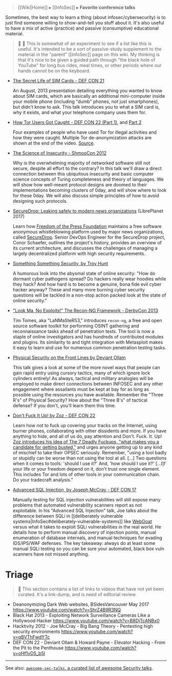 > [[Wiki|Home]] ▸ [[InfoSec]] ▸ **Favorite conference talks**

Sometimes, the best way to learn a thing (about infosec/cybersecurity) is to just find someone willing to show-and-tell you stuff about it. It's also useful to have a mix of active (practice) and passive (consumptive) educational material.

> 📝 🚧 This is somewhat of an experiment to see if a list like this is useful. It's intended to be a sort of passive-study supplement to the material in the "parent" [[InfoSec]] page on this wiki. My thinking is that it's nice to be given a guided path through "the black hole of YouTube" for long bus rides, meal times, or other periods where our hands cannot be on the keyboard.

* [The Secret Life of SIM Cards - DEF CON 21](https://www.youtube.com/watch?v=31D94QOo2gY)

  An August, 2013 presentation detailing everything you wanted to know about SIM cards, which are basically an additional mini-computer inside your mobile phone (including "dumb" phones, not just smartphones), but didn't know to ask. This talk introduces you to what a SIM card is, why it exists, and what your telephone company uses them for.

* [How Tor Users Got Caught - DEF CON 22 (Part 1)](https://www.youtube.com/watch?v=7G1LjQSYM5Q), and [Part 2](https://www.youtube.com/watch?v=TQ2bk9kMneI)

  Four examples of people who have used Tor for illegal activities and how they were caught. Multiple Tor de-anonymization attacks are shown at the end of the video. [Source](http://se.azinstall.net/2015/11/how-tor-users-got-caught.html).

* [The Science of Insecurity - ShmooCon 2012](https://www.youtube.com/watch?v=CiqioE1zGCw)

  Why is the overwhelming majority of networked software still not secure, despite all effort to the contrary? In this talk we'll draw a direct connection between this ubiquitous insecurity and basic computer science concepts of Turing completeness and theory of languages. We will show how well-meant protocol designs are doomed to their implementations becoming clusters of 0day, and will show where to look for these 0day. We will also discuss simple principles of how to avoid designing such protocols.

* [SecureDrop: Leaking safely to modern news organizations](https://media.libreplanet.org/u/libreplanet/m/securedrop-leaking-safely-to-modern-news-organizations/) (LibrePlanet 2017)

  Learn how [Freedom of the Press Foundation](https://freedom.press/) maintains a free software anonymous whistleblowing platform used by major news organizations, called [SecureDrop](https://securedrop.org/). Senior DevOps Engineer for the SecureDrop project, Conor Schaefer, outlines the project's history, provides an overview of its current architecture, and discusses the challenges of managing a largely decentralized platform with high security requirements.

* [Something Something Security, by Troy Hunt](https://www.youtube.com/watch?v=gVXEwfH6FLc)

  A humorous look into the abysmal state of online security: "How do dormant cyber pathogens spread? Do hackers really wear hoodies while they hack? And how hard is to become a genuine, bona fide evil cyber hacker anyway? These and many more burning cyber security questions will be tackled in a non-stop action packed look at the state of online security."

* ["Look Ma, No Exploits!" The Recon-NG Framework - DerbyCon 2013](https://www.youtube.com/watch?v=vkmNTNl6urw)

  Tim Tomes, aka "LaNMaSteR53," introduces `recon-ng`, a free and open source software toolkit for performing OSINT gathering and reconnaissance tasks ahead of penetration tests. The tool is now a staple of online investigators and has hundreds of contributed modules and plugins. Its similarity to and tight integration with Metasploit makes it easy to learn and use for numerous common penetration testing tasks.

* [Physical Security on the Front Lines by Deviant Ollam](https://www.youtube.com/watch?v=bWGOpd-N9JA)

  This talk gives a look at some of the more novel ways that people can gain rapid entry using cursory tactics, many of which ignore lock cylinders entirely! As always, tactical and military analogies will be employed to make direct connections between INFOSEC and any other engagement where assailants must be kept at bay for as long as possible using the resources you have available. Remember the "Three R's" of Physical Security? How about the "Three B's" of tactical defense? If you don't, you'll learn them this time.

* [Don't Fuck It Up! by Zoz - DEF CON 22](https://www.youtube.com/watch?v=J1q4Ir2J8P8)

  Learn how not to fuck up covering your tracks on the Internet, using burner phones, collaborating with other dissidents and more. If you have anything to hide, and all of us do, pay attention and Don't. Fuck. It. Up! [Zoz introduces his idea of The 7 Deadly Fuckups, "what makes you a candidate for getting busted,"](https://www.youtube.com/watch?v=J1q4Ir2J8P8&t=11m56s) and urges anyone getting up to any kind of mischief to take their OPSEC seriously. Remember, "using a tool badly or stupidly can be worse than not using the tool at all. […] Two questions when it comes to tools: 'should I use it?' And, 'how should I use it?' […I]f your life or your freedom depend on it, don't trust one single element. This includes Tor and lots of other tools in your communication chain. Do your tradecraft analysis."

* [Advanced SQL Injection, by Joseph McCray - DEF CON 17](https://www.youtube.com/watch?v=rdyQoUNeXSg)

  Manually testing for SQL injection vulnerabilities will still expose many problems that automated vulnerability scanners report as not exploitable. In his "Advanced SQL Injection" talk, Joe talks about the difference between SQLi in [[deliberately vulnerable systems|InfoSec#deliberately-vulnerable-systems]] like [WebGoat](https://www.owasp.org/index.php/Category:OWASP_WebGoat_Project) versus what it takes to exploit SQLi vulnerabilities in the real world. He details how to perform manual discovery of injection points, manual enumeration of database internals, and manual techniques for evading IDS/IPS/WAF defenses. The key takeaway: always do at least some manual SQLi testing so you can be sure your automated, black box vuln scanners have not missed anything.

# Triage

> :memo: This section contains a list of links to videos that have not yet been curated. It's a link-dump, and is need of editorial review.

* Deanonymizing Dark Web websites, BSidesVancouver May 2017 https://www.youtube.com/watch?v=ShrZ4B9R3NQ
* Black Hat 2013 - Exploiting Network Surveillance Cameras Like a Hollywood Hacker https://www.youtube.com/watch?v=B8DjTcANBx0
* Hacktivity 2012 - Joe McCray - Big Bang Theory - Pentesting high security environments https://www.youtube.com/watch?v=qBVThFwdYTc
* DEF CON 22 - Deviant Ollam & Howard Payne - Elevator Hacking - From the Pit to the Penthouse https://www.youtube.com/watch?v=oHf1vD5_b5I

* * *

See also: [`awesome-sec-talks`, a curated list of awesome Security talks](https://github.com/PaulSec/awesome-sec-talks).